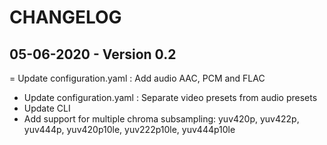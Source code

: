 # CHANGELOG

## 05-06-2020 - Version 0.2

= Update configuration.yaml : Add audio AAC, PCM and FLAC
- Update configuration.yaml : Separate video presets from audio presets
- Update CLI
- Add support for multiple chroma subsampling: yuv420p, yuv422p, yuv444p, yuv420p10le, yuv222p10le, yuv444p10le